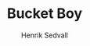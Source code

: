 ---
title: "Bucket Boy"
description: "This is the description of my first blog post."
startDate: 2021-10-15
author: "Henrik Sedvall"
---